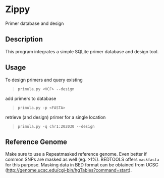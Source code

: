# Zippy
Primer database and design

## Description
This program integrates a simple SQLite primer database and design tool.

## Usage
To design primers and query existing
> `primula.py <VCF> --design`

add primers to database
> `primula.py -p <FASTA>`

retrieve (and design) primer for a single location
> `primula.py -q chr1:202030 --design`

## Reference Genome
Make sure to use a Repeatmasked reference genome. Even better if common SNPs are masked as well (eg. >1%).
BEDTOOLS offers `maskfasta` for this purpose. Masking data in BED format can be obtained from UCSC (http://genome.ucsc.edu/cgi-bin/hgTables?command=start).
